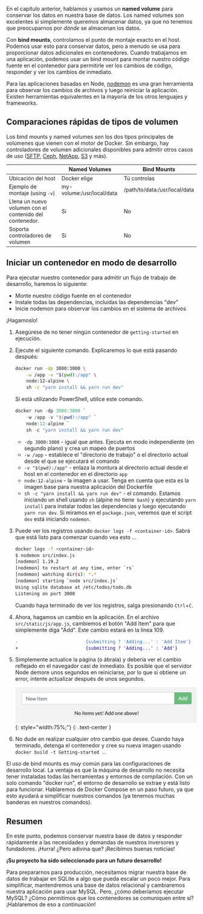 
En el capítulo anterior, hablamos y usamos un **named volume** para conservar los datos en nuestra base de datos.
Los named volumes son excelentes si simplemente queremos almacenar datos, ya que no tenemos que preocuparnos por 
_dónde_ se almacenan los datos.

Con **bind mounts**, controlamos el punto de montaje exacto en el host. Podemos usar esto para conservar datos, 
pero a menudo se usa para proporcionar datos adicionales en contenedores. Cuando trabajamos en una aplicación, 
podemos usar un bind mount para montar nuestro código fuente en el contenedor para permitirle ver los cambios 
de código, responder y ver los cambios de inmediato.

Para las aplicaciones basadas en Node, [nodemon](https://npmjs.com/package/nodemon) es una gran herramienta para 
observar los cambios de archivos y luego reiniciar la aplicación. Existen herramientas equivalentes en la mayoría 
de los otros lenguajes y frameworks.

## Comparaciones rápidas de tipos de volumen

Los bind mounts y named volumes son los dos tipos principales de volúmenes que vienen con el motor de Docker. 
Sin embargo, hay controladores de volumen adicionales disponibles para admitir otros casos de uso ([SFTP](https://github.com/vieux/docker-volume-sshfs), [Ceph](https://ceph.com/geen-categorie/getting-started-with-the-docker-rbd-volume-plugin/), [NetApp](https://netappdvp.readthedocs.io/en/stable/), [S3](https://github.com/elementar/docker-s3-volume) y más).

|   | Named Volumes | Bind Mounts |
| - | ------------- | ----------- |
| Ubicación del host | Docker elige | Tú controlas |
| Ejemplo de montaje (using `-v`) | my-volume:/usr/local/data | /path/to/data:/usr/local/data |
| Llena un nuevo volumen con el contenido del contenedor. | Si | No |
| Soporta controladores de volumen | Si | No |


## Iniciar un contenedor en modo de desarrollo

Para ejecutar nuestro contenedor para admitir un flujo de trabajo de desarrollo, haremos lo siguiente:

- Monte nuestro código fuente en el contenedor
- Instale todas las dependencias, incluidas las dependencias "dev"
- Inicie nodemon para observar los cambios en el sistema de archivos

¡Hagamoslo!

1. Asegúrese de no tener ningún contenedor de `getting-started` en ejecución.

1. Ejecute el siguiente comando. Explicaremos lo que está pasando después:

    ```bash
    docker run -dp 3000:3000 \
        -w /app -v "$(pwd):/app" \
        node:12-alpine \
        sh -c "yarn install && yarn run dev"
    ```

    Si está utilizando PowerShell, utilice este comando.

    ```powershell
    docker run -dp 3000:3000 `
        -w /app -v "$(pwd):/app" `
        node:12-alpine `
        sh -c "yarn install && yarn run dev"
    ```

    - `-dp 3000:3000` - igual que antes. Ejecuta en modo independiente (en segundo plano) y crea un mapeo de puertos
    - `-w /app` - establece el "directorio de trabajo" o el directorio actual desde el que se ejecutará el comando
    - `-v "$(pwd):/app"` - enlaza la montura al directorio actual desde el host en el contenedor en el directorio `app`
    - `node:12-alpine` - la imagen a usar. Tenga en cuenta que esta es la imagen base para nuestra aplicación del Dockerfile
    - `sh -c "yarn install && yarn run dev"` - el comando. Estamos iniciando un shell usando `sh` (alpine no tiene` bash`) 
      y ejecutando `yarn install` para instalar _todas_ las dependencias y luego ejecutando `yarn run dev`. Si miramos 
      en el `package.json`, veremos que el script `dev` está iniciando `nodemon`.

1. Puede ver los registros usando `docker logs -f <container-id>`. Sabrá que está listo para comenzar cuando vea esto ...

    ```bash
    docker logs -f <container-id>
    $ nodemon src/index.js
    [nodemon] 1.19.2
    [nodemon] to restart at any time, enter `rs`
    [nodemon] watching dir(s): *.*
    [nodemon] starting `node src/index.js`
    Using sqlite database at /etc/todos/todo.db
    Listening on port 3000
    ```

    Cuando haya terminado de ver los registros, salga presionando `Ctrl`+`C`.

1. Ahora, hagamos un cambio en la aplicación. En el archivo `src/static/js/app.js`, cambiemos el botón "Add Item" para que 
   simplemente diga "Add". Este cambio estará en la línea 109.

    ```diff
    -                         {submitting ? 'Adding...' : 'Add Item'}
    +                         {submitting ? 'Adding...' : 'Add'}
    ```

1. Simplemente actualice la página (o ábrala) y debería ver el cambio reflejado en el navegador casi de inmediato. Es 
   posible que el servidor Node demore unos segundos en reiniciarse, por lo que si obtiene un error, intente actualizar 
   después de unos segundos.

    ![Screenshot of updated label for Add button](updated-add-button.png){: style="width:75%;"}
    {: .text-center }

1. No dude en realizar cualquier otro cambio que desee. Cuando haya terminado, detenga el contenedor y cree su nueva 
   imagen usando `docker build -t Getting-started .`.


El uso de bind mounts es _muy_ común para las configuraciones de desarrollo local. La ventaja es que la máquina de 
desarrollo no necesita tener instaladas todas las herramientas y entornos de compilación. Con un solo comando 
"docker run", el entorno de desarrollo se extrae y está listo para funcionar. Hablaremos de Docker Compose en un paso 
futuro, ya que esto ayudará a simplificar nuestros comandos (ya tenemos muchas banderas en nuestros comandos).

## Resumen

En este punto, podemos conservar nuestra base de datos y responder rápidamente a las necesidades y demandas de nuestros 
inversores y fundadores. ¡Hurra! ¿Pero adivina que? ¡Recibimos buenas noticias!

**¡Su proyecto ha sido seleccionado para un futuro desarrollo!** 

Para prepararnos para producción, necesitamos migrar nuestra base de datos de trabajar en SQLite a algo que pueda 
escalar un poco mejor. Para simplificar, mantendremos una base de datos relacional y cambiaremos nuestra aplicación 
para usar MySQL. Pero, ¿cómo deberíamos ejecutar MySQL? ¿Cómo permitimos que los contenedores se comuniquen entre sí? 
¡Hablaremos de eso a continuación!
